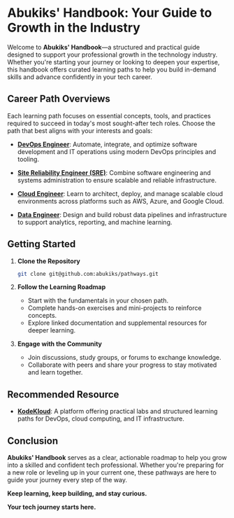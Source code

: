 # **Abukiks' Handbook: Your Guide to Growth in the Industry**

Welcome to **Abukiks' Handbook**—a structured and practical guide designed to support your professional growth in the technology industry. Whether you're starting your journey or looking to deepen your expertise, this handbook offers curated learning paths to help you build in-demand skills and advance confidently in your tech career.

## Career Path Overviews

Each learning path focuses on essential concepts, tools, and practices required to succeed in today's most sought-after tech roles. Choose the path that best aligns with your interests and goals:

* [**DevOps Engineer**](https://github.com/abukiks/pathways/tree/master/devops-eng): Automate, integrate, and optimize software development and IT operations using modern DevOps principles and tooling.

* [**Site Reliability Engineer (SRE)**](https://github.com/abukiks/pathways/tree/master/site-reliability-eng): Combine software engineering and systems administration to ensure scalable and reliable infrastructure.

* [**Cloud Engineer**](https://github.com/abukiks/pathways/tree/master/cloud-eng): Learn to architect, deploy, and manage scalable cloud environments across platforms such as AWS, Azure, and Google Cloud.

* [**Data Engineer**](https://github.com/abukiks/pathways/tree/master/data-eng): Design and build robust data pipelines and infrastructure to support analytics, reporting, and machine learning.

## Getting Started

1. **Clone the Repository**

   ```bash
   git clone git@github.com:abukiks/pathways.git
   ```

2. **Follow the Learning Roadmap**

   * Start with the fundamentals in your chosen path.
   * Complete hands-on exercises and mini-projects to reinforce concepts.
   * Explore linked documentation and supplemental resources for deeper learning.

3. **Engage with the Community**

   * Join discussions, study groups, or forums to exchange knowledge.
   * Collaborate with peers and share your progress to stay motivated and learn together.

## Recommended Resource

* [**KodeKloud**](https://kodekloud.com/learning-paths/): A platform offering practical labs and structured learning paths for DevOps, cloud computing, and IT infrastructure.

## Conclusion

**Abukiks' Handbook** serves as a clear, actionable roadmap to help you grow into a skilled and confident tech professional. Whether you're preparing for a new role or leveling up in your current one, these pathways are here to guide your journey every step of the way.

**Keep learning, keep building, and stay curious.**

**Your tech journey starts here.**
